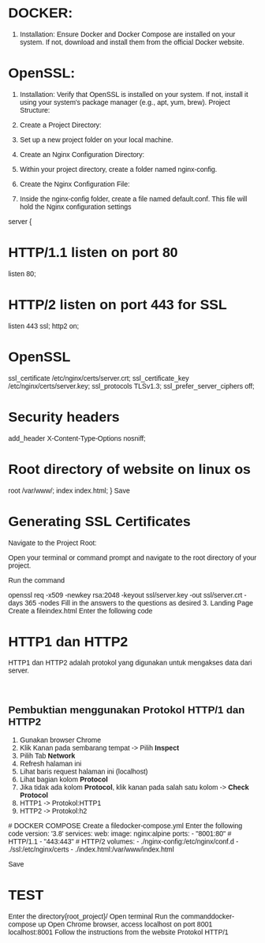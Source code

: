 # DOCKER:



1. Installation: Ensure Docker and Docker Compose are installed on your system. If not, download and install them from the official Docker website.
# OpenSSL:

1. Installation: Verify that OpenSSL is installed on your system. If not, install it using your system's package manager (e.g., apt, yum, brew).
Project Structure:

2. Create a Project Directory:

3. Set up a new project folder on your local machine.
4. Create an Nginx Configuration Directory:

5. Within your project directory, create a folder named nginx-config.
6. Create the Nginx Configuration File:

7. Inside the nginx-config folder, create a file named default.conf. This file will hold the Nginx configuration settings

   
server {
  # HTTP/1.1 listen on port 80
  listen 80;

  # HTTP/2 listen on port 443 for SSL
  listen 443 ssl;
  http2 on;

  # OpenSSL
  ssl_certificate /etc/nginx/certs/server.crt;
  ssl_certificate_key /etc/nginx/certs/server.key;
  ssl_protocols TLSv1.3;
  ssl_prefer_server_ciphers off;

  # Security headers
  add_header X-Content-Type-Options nosniff;

  # Root directory of website on linux os
  root /var/www/;
  index index.html;
}
Save
# Generating SSL Certificates

Navigate to the Project Root:

Open your terminal or command prompt and navigate to the root directory of your project.

Run the command

openssl req -x509 -newkey rsa:2048 -keyout ssl/server.key -out ssl/server.crt -days 365 -nodes
Fill in the answers to the questions as desired
3. Landing Page
Create a fileindex.html
Enter the following code
<!DOCTYPE html>
<html lang="en">

<head>
    <meta charset="UTF-8">
    <meta name="viewport" content="width=device-width, initial-scale=1.0">
    <title>HTTP1 dan HTTP2</title>
    <link rel="preconnect" href="https://fonts.googleapis.com">
    <link rel="preconnect" href="https://fonts.gstatic.com" crossorigin>
    <link href="https://fonts.googleapis.com/css2?family=Fira+Code:wght@300..700&family=Roboto+Slab:wght@100..900&display=swap" rel="stylesheet">
    <style>
        body {
            font-family: 'Fira Code', 'Arial Narrow', Arial, sans-serif, sans-serif;
        }
    </style>
</head>

<body>
    <h1>HTTP1 dan HTTP2</h1>
    <p>HTTP1 dan HTTP2 adalah protokol yang digunakan untuk mengakses data dari server.</p>
    <br>
    <h2>Pembuktian menggunakan Protokol HTTP/1 dan HTTP2</h2>
    <ol>
        <li>Gunakan browser Chrome</li>
        <li>Klik Kanan pada sembarang tempat -> Pilih <strong>Inspect</strong></li>
        <li>Pilih Tab <strong>Network</strong></li>
        <li>Refresh halaman ini</li>
        <li>Lihat baris request halaman ini (localhost)</li>
        <li>Lihat bagian kolom <strong>Protocol</strong></li>
        <li>Jika tidak ada kolom <strong>Protocol</strong>, klik kanan pada salah satu kolom -> <strong>Check Protocol</strong></li>
        <li>HTTP1 -> Protokol:HTTP1</li>
        <li>HTTP2 -> Protokol:h2</li>
    </ol>
</body>

</html>
# DOCKER COMPOSE 
Create a filedocker-compose.yml
Enter the following code
version: '3.8'
services:
  web:
    image: nginx:alpine
    ports:
      - "8001:80" # HTTP/1.1
      - "443:443" # HTTP/2
    volumes:
      - ./nginx-config:/etc/nginx/conf.d
      - ./ssl:/etc/nginx/certs
      - ./index.html:/var/www/index.html
      
Save

# TEST
Enter the directory{root_project}/
Open terminal
Run the commanddocker-compose up
Open Chrome browser, access localhost on port 8001 localhost:8001
Follow the instructions from the website
Protokol HTTP/1

